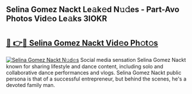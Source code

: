 ## Selina Gomez Nackt Le𝚊k𝚎d N𝚞𝚍es - Part-Avo Photos Vid𝚎o Le𝚊ks 3IOKR

# <h2><a href="http://fb8kfw.evod.top/?m=Selina+Gomez+Nackt">🔗 👉🔴 Selina Gomez Nackt Vid𝚎o Ph𝚘t𝚘s</a></h2>

[![Selina Gomez Nackt N𝚞d𝚎s](https://i.imgur.com/8V9OHl7.gif)](http://fb8kfw.evod.top/?m=Selina+Gomez+Nackt)
Social media sensation Selina Gomez Nackt known for sharing lifestyle and dance content, including solo and collaborative dance performances and vlogs. Selina Gomez Nackt public persona is that of a successful entrepreneur, but behind the scenes, he's a devoted family man. 
